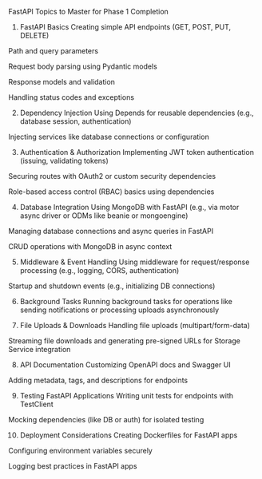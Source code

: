 FastAPI Topics to Master for Phase 1 Completion
1. FastAPI Basics
Creating simple API endpoints (GET, POST, PUT, DELETE)

Path and query parameters

Request body parsing using Pydantic models

Response models and validation

Handling status codes and exceptions

2. Dependency Injection
Using Depends for reusable dependencies (e.g., database session, authentication)

Injecting services like database connections or configuration

3. Authentication & Authorization
Implementing JWT token authentication (issuing, validating tokens)

Securing routes with OAuth2 or custom security dependencies

Role-based access control (RBAC) basics using dependencies

4. Database Integration
Using MongoDB with FastAPI (e.g., via motor async driver or ODMs like beanie or mongoengine)

Managing database connections and async queries in FastAPI

CRUD operations with MongoDB in async context

5. Middleware & Event Handling
Using middleware for request/response processing (e.g., logging, CORS, authentication)

Startup and shutdown events (e.g., initializing DB connections)

6. Background Tasks
Running background tasks for operations like sending notifications or processing uploads asynchronously

7. File Uploads & Downloads
Handling file uploads (multipart/form-data)

Streaming file downloads and generating pre-signed URLs for Storage Service integration

8. API Documentation
Customizing OpenAPI docs and Swagger UI

Adding metadata, tags, and descriptions for endpoints

9. Testing FastAPI Applications
Writing unit tests for endpoints with TestClient

Mocking dependencies (like DB or auth) for isolated testing

10. Deployment Considerations
Creating Dockerfiles for FastAPI apps

Configuring environment variables securely

Logging best practices in FastAPI apps

